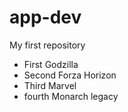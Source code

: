 # app-dev
My first repository
- First Godzilla
- Second Forza Horizon
- Third Marvel
- fourth Monarch legacy
